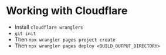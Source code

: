 # Working with Cloudflare
- Install `cloudflare wranglers`
- `git init`
- Then `npx wrangler pages project create`
- Then `npx wrangler pages deploy <BUILD_OUTPUT_DIRECTORY>`
